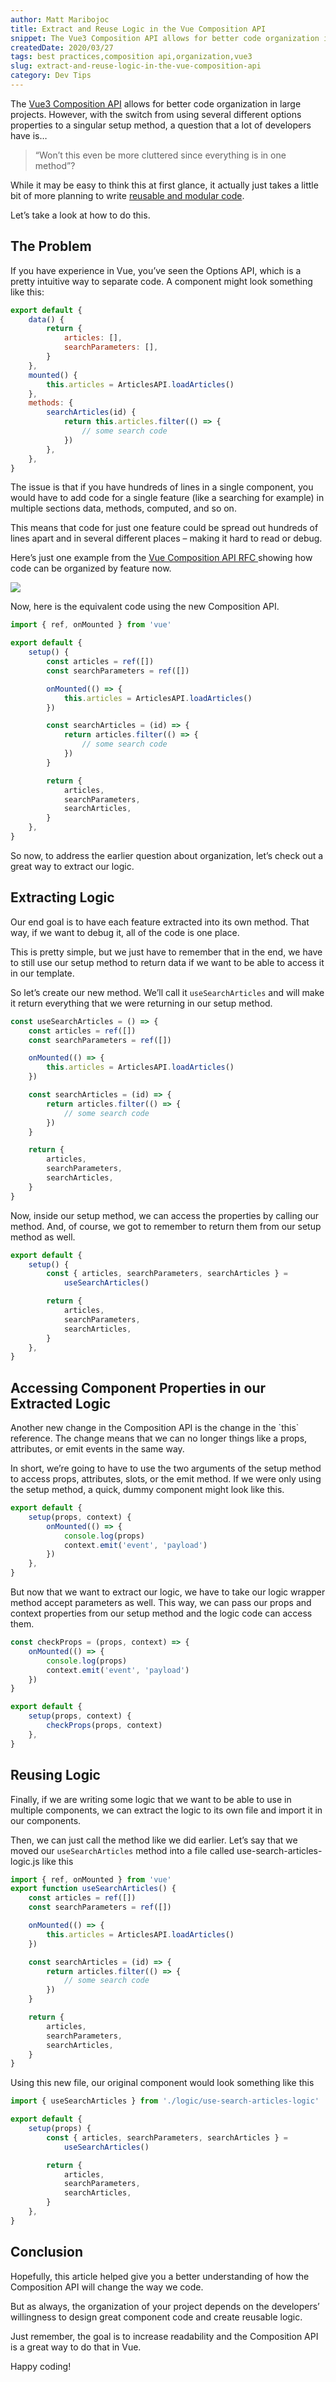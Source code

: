 ```yaml
---
author: Matt Maribojoc
title: Extract and Reuse Logic in the Vue Composition API
snippet: The Vue3 Composition API allows for better code organization in large projects. It actually just takes a little bit of more planning to reuse logic.
createdDate: 2020/03/27
tags: best practices,composition api,organization,vue3
slug: extract-and-reuse-logic-in-the-vue-composition-api
category: Dev Tips
---
```


The [Vue3 Composition API](https://learnvue.co/2020/02/building-the-same-component-in-vue2-vs-vue3) allows for better code organization in large projects. However, with the switch from using several different options properties to a singular setup method, a question that a lot of developers have is…

> “Won’t this even be more cluttered since everything is in one method”?

While it may be easy to think this at first glance, it actually just takes a little bit of more planning to write [reusable and modular code](https://learnvue.co/2020/01/4-vue3-composition-api-tips-you-should-know/).

Let’s take a look at how to do this.

## The Problem

If you have experience in Vue, you’ve seen the Options API, which is a pretty intuitive way to separate code. A component might look something like this:

```js
export default {
    data() {
        return {
            articles: [],
            searchParameters: [],
        }
    },
    mounted() {
        this.articles = ArticlesAPI.loadArticles()
    },
    methods: {
        searchArticles(id) {
            return this.articles.filter(() => {
                // some search code
            })
        },
    },
}
```

The issue is that if you have hundreds of lines in a single component, you would have to add code for a single feature (like a searching for example) in multiple sections data, methods, computed, and so on.

This means that code for just one feature could be spread out hundreds of lines apart and in several different places – making it hard to read or debug.

Here’s just one example from the [Vue Composition API RFC ](https://vue-composition-api-rfc.netlify.com/)showing how code can be organized by feature now.

![](../4-vue3-composition-api-tips-you-should-know/img/composition-api.png)

Now, here is the equivalent code using the new Composition API.

```js
import { ref, onMounted } from 'vue'

export default {
    setup() {
        const articles = ref([])
        const searchParameters = ref([])

        onMounted(() => {
            this.articles = ArticlesAPI.loadArticles()
        })

        const searchArticles = (id) => {
            return articles.filter(() => {
                // some search code
            })
        }

        return {
            articles,
            searchParameters,
            searchArticles,
        }
    },
}
```

So now, to address the earlier question about organization, let’s check out a great way to extract our logic.

## Extracting Logic

Our end goal is to have each feature extracted into its own method. That way, if we want to debug it, all of the code is one place.

This is pretty simple, but we just have to remember that in the end, we have to still use our setup method to return data if we want to be able to access it in our template.

So let’s create our new method. We’ll call it `useSearchArticles` and will make it return everything that we were returning in our setup method.

```js
const useSearchArticles = () => {
    const articles = ref([])
    const searchParameters = ref([])

    onMounted(() => {
        this.articles = ArticlesAPI.loadArticles()
    })

    const searchArticles = (id) => {
        return articles.filter(() => {
            // some search code
        })
    }

    return {
        articles,
        searchParameters,
        searchArticles,
    }
}
```

Now, inside our setup method, we can access the properties by calling our method. And, of course, we got to remember to return them from our setup method as well.

```js
export default {
    setup() {
        const { articles, searchParameters, searchArticles } =
            useSearchArticles()

        return {
            articles,
            searchParameters,
            searchArticles,
        }
    },
}
```

## Accessing Component Properties in our Extracted Logic

Another new change in the Composition API is the change in the \`this\` reference. The change means that we can no longer things like a props, attributes, or emit events in the same way.

In short, we’re going to have to use the two arguments of the setup method to access props, attributes, slots, or the emit method. If we were only using the setup method, a quick, dummy component might look like this.

```js
export default {
    setup(props, context) {
        onMounted(() => {
            console.log(props)
            context.emit('event', 'payload')
        })
    },
}
```

But now that we want to extract our logic, we have to take our logic wrapper method accept parameters as well. This way, we can pass our props and context properties from our setup method and the logic code can access them.

```js
const checkProps = (props, context) => {
    onMounted(() => {
        console.log(props)
        context.emit('event', 'payload')
    })
}

export default {
    setup(props, context) {
        checkProps(props, context)
    },
}
```

## Reusing Logic

Finally, if we are writing some logic that we want to be able to use in multiple components, we can extract the logic to its own file and import it in our components.

Then, we can just call the method like we did earlier. Let’s say that we moved our `useSearchArticles` method into a file called use-search-articles-logic.js like this

```js
import { ref, onMounted } from 'vue'
export function useSearchArticles() {
    const articles = ref([])
    const searchParameters = ref([])

    onMounted(() => {
        this.articles = ArticlesAPI.loadArticles()
    })

    const searchArticles = (id) => {
        return articles.filter(() => {
            // some search code
        })
    }

    return {
        articles,
        searchParameters,
        searchArticles,
    }
}
```

Using this new file, our original component would look something like this

```js
import { useSearchArticles } from './logic/use-search-articles-logic'

export default {
    setup(props) {
        const { articles, searchParameters, searchArticles } =
            useSearchArticles()

        return {
            articles,
            searchParameters,
            searchArticles,
        }
    },
}
```

## Conclusion

Hopefully, this article helped give you a better understanding of how the Composition API will change the way we code.

But as always, the organization of your project depends on the developers’ willingness to design great component code and create reusable logic.

Just remember, the goal is to increase readability and the Composition API is a great way to do that in Vue.

Happy coding!
